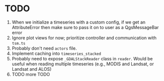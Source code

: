 # TODO

1. When we initialize a timeseries with a custom config, if we get an AttributeError then make sure to pass it on to user as a QgsMessageBar error
2. Ignore plot views for now; prioritize controller and communication with `tsm.ts`
3. Probably don't need `actors` file. 
4. Implement caching into `timeseries_stacked`
5. Probably need to expose `_GDALStackReader` class in `reader`. Would be useful when reading multiple timeseries (e.g., MODIS and Landsat, or Landsat and ALOS)
100. TODO more TODO
